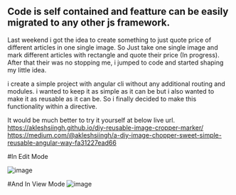 ## Code is self contained and featture can be easily migrated to any other js framework.

Last weekend i got the idea to create something to just quote price of different articles in one single image. So Just take one single image and mark different articles with rectangle and quote their price (In progress).
After that their was no stopping me, i jumped to code and started shaping my little idea.

i create a simple project with angular cli without any additional routing and modules. i wanted to keep it as simple as it can be but i also wanted to make it as reusable as it can be. So i finally decided to make this functionality within a directive.

It would be much better to try it yourself at below live url.
https://akleshsiingh.github.io/diy-reusable-image-cropper-marker/
https://medium.com/@akleshsiingh/a-diy-image-chopper-sweet-simple-reusable-angular-way-fa31227ead66

#In Edit Mode

![image](https://user-images.githubusercontent.com/28624436/178092943-284b1f08-c66f-4389-99d7-e5e6fe39ef4c.png)

#And In View Mode
![image](https://user-images.githubusercontent.com/28624436/178092954-430debbc-dc3c-4e1c-8009-d2e1b3d3b0fa.png)

